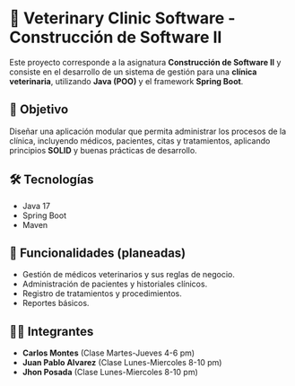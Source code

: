 # 🐾 Veterinary Clinic Software - Construcción de Software II  

Este proyecto corresponde a la asignatura **Construcción de Software II** y consiste en el desarrollo de un sistema de gestión para una **clínica veterinaria**, utilizando **Java (POO)** y el framework **Spring Boot**.  

## 🎯 Objetivo  
Diseñar una aplicación modular que permita administrar los procesos de la clínica, incluyendo médicos, pacientes, citas y tratamientos, aplicando principios **SOLID** y buenas prácticas de desarrollo.  

## 🛠️ Tecnologías  
- Java 17  
- Spring Boot  
- Maven  

## 📌 Funcionalidades (planeadas)  
- Gestión de médicos veterinarios y sus reglas de negocio.  
- Administración de pacientes y historiales clínicos.  
- Registro de tratamientos y procedimientos.  
- Reportes básicos.  

## 👨‍💻 Integrantes  
- **Carlos Montes** (Clase Martes-Jueves 4-6 pm)  
- **Juan Pablo Alvarez** (Clase Lunes-Miercoles 8-10 pm)  
- **Jhon Posada** (Clase Lunes-Miercoles 8-10 pm)  
